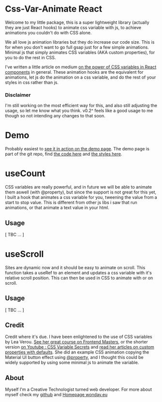 # Css-Var-Animate React

Welcome to my little package, this is a super lightweight library (actually they are just React hooks) to animate css variable with js, to achieve animations you couldn't do with CSS alone.

We all love js animation libraries but they do increase our code size. This is for when you don't want to go full gsap just for a few simple animations. Minimal js that simply animates CSS variables (AKA custom properties), for you to do the rest in CSS.

I've written a little article on medium [on the power of CSS variables in React components](https://medium.com/p/153838e70b56) in general. These animation hooks are the equivalent for animations, let js do the animation on a css variable, and do the rest of your styles in css rather than js.

### Disclaimer

I'm still working on the most efficient way for this, and also still adjusting the usage, so let me know what you think.
v0.2^ feels like a good usage to me though so not intending any changes to that soon.

# Demo

Probably easiest to [see it in action on the demo page](https://css-var-animate.netlify.app/). The demo page is part of the git repo, find [the code here](https://github.com/Britnell/css-var-animate/blob/main/demo/src/App.tsx) and [the styles here](https://github.com/Britnell/css-var-animate/blob/main/demo/src/App.css).

# useCount

CSS variables are really powerful, and in future we will be able to animate them aswell (with @property), but since the support is not great for this yet, I built a hook that animates a css variable for you, tweening the value from a start to stop value. This is different from other js libs i saw that run animations, or that animate a text value in your html.

## Usage

[ TBC ... ]

# useScroll

Sites are dynamic now and it should be easy to animate on scroll. This function takes a useRef to an element and updates a css variable with it's relative scroll position. This can then be used in CSS to animate with or on scroll.

## Usage

[ TBC ... ]

## Credit

Credit where it's due. I have been enlightened to the use of CSS variables by Lea Verou. [See her great course on Frontend Masters](https://frontendmasters.com/courses/css-variables/), or the shorter version [on Youtube : CSS Variable Secrets](https://www.youtube.com/watch?v=ZuZizqDF4q8) and [read her articles on custom properties with defaults](https://lea.verou.me/2021/10/custom-properties-with-defaults/). She did an example CSS animation copying the Material UI button effect using [@property](https://developer.mozilla.org/en-US/docs/Web/CSS/@property), and I thought this could be widely supported by using some minimal js to animate the variable.

## About

Myself I'm a Creative Technologist turned web developer. For more about myself check my [github](https://github.com/Britnell/) and [Homepage wonday.eu](https://wonday.eu/)
